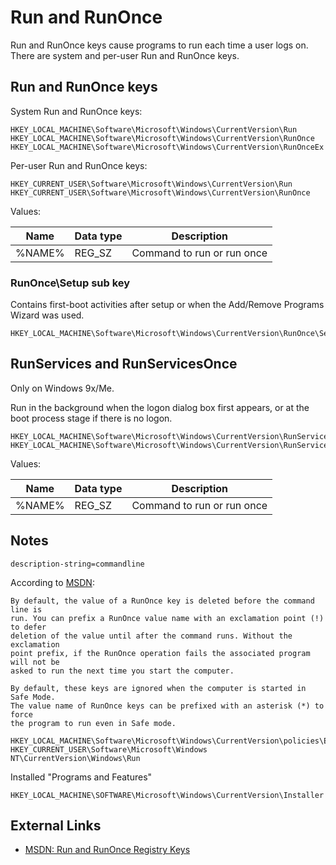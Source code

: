 # Run and RunOnce

Run and RunOnce keys cause programs to run each time a user logs on. There are
system and per-user Run and RunOnce keys.

## Run and RunOnce keys

System Run and RunOnce keys:

```
HKEY_LOCAL_MACHINE\Software\Microsoft\Windows\CurrentVersion\Run
HKEY_LOCAL_MACHINE\Software\Microsoft\Windows\CurrentVersion\RunOnce
HKEY_LOCAL_MACHINE\Software\Microsoft\Windows\CurrentVersion\RunOnceEx
```

Per-user Run and RunOnce keys:

```
HKEY_CURRENT_USER\Software\Microsoft\Windows\CurrentVersion\Run
HKEY_CURRENT_USER\Software\Microsoft\Windows\CurrentVersion\RunOnce
```

Values:

Name | Data type | Description
--- | --- | ---
%NAME% | REG_SZ | Command to run or run once

### RunOnce\\Setup sub key

Contains first-boot activities after setup or when the Add/Remove Programs 
Wizard was used.

```
HKEY_LOCAL_MACHINE\Software\Microsoft\Windows\CurrentVersion\RunOnce\Setup
```

## RunServices and RunServicesOnce

Only on Windows 9x/Me.

Run in the background when the logon dialog box first appears, or at the boot 
process stage if there is no logon.

```
HKEY_LOCAL_MACHINE\Software\Microsoft\Windows\CurrentVersion\RunServices
HKEY_LOCAL_MACHINE\Software\Microsoft\Windows\CurrentVersion\RunServicesOnce
```

Values:

Name | Data type | Description
--- | --- | ---
%NAME% | REG_SZ | Command to run or run once

## Notes

```
description-string=commandline
```

According to [MSDN](http://msdn.microsoft.com/en-us/library/aa376977(v=vs.85).aspx):

```
By default, the value of a RunOnce key is deleted before the command line is 
run. You can prefix a RunOnce value name with an exclamation point (!) to defer 
deletion of the value until after the command runs. Without the exclamation 
point prefix, if the RunOnce operation fails the associated program will not be 
asked to run the next time you start the computer.

By default, these keys are ignored when the computer is started in Safe Mode. 
The value name of RunOnce keys can be prefixed with an asterisk (*) to force 
the program to run even in Safe mode.
```

```
HKEY_LOCAL_MACHINE\Software\Microsoft\Windows\CurrentVersion\policies\Explorer\Run
HKEY_CURRENT_USER\Software\Microsoft\Windows NT\CurrentVersion\Windows\Run
```

Installed "Programs and Features"

```
HKEY_LOCAL_MACHINE\SOFTWARE\Microsoft\Windows\CurrentVersion\Installer
```

## External Links

* [MSDN: Run and RunOnce Registry Keys](http://msdn.microsoft.com/en-us/library/aa376977(v=vs.85).aspx)

